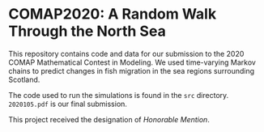 # COMAP2020: A Random Walk Through the North Sea

This repository contains code and data for our submission to the 2020 COMAP Mathematical Contest in Modeling. We used time-varying Markov chains to predict changes in fish migration in the sea regions surrounding Scotland.

The code used to run the simulations is found in the `src` directory. `2020105.pdf` is our final submission.

This project received the designation of *Honorable Mention*.
